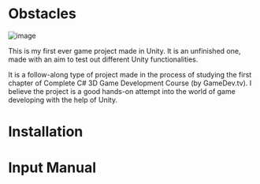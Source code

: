 # Obstacles
![image](https://github.com/user-attachments/assets/1683fb7a-f035-4341-a22e-519827750d7d)

This is my first ever game project made in Unity. It is an unfinished one, made with an aim to test out different Unity functionalities.

It is a follow-along type of project made in the process of studying the first chapter of Complete C# 3D Game Development Course (by GameDev.tv). I believe the project is a good hands-on attempt into the world of game developing with the help of Unity.

# Installation

# Input Manual

